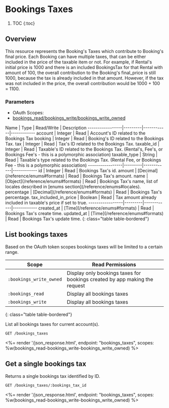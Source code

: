 # Bookings Taxes

1. TOC
{:toc}
## Overview

This resource represents the Booking's Taxes which contribute to Booking's final price. Each Booking can have multiple taxes, that can be either included in the price of the taxable item or not. For example, if Rental's initial price is 1000 and there is an included BookingsTax for that Rental with amount of 100, the overall contribution to the Booking's final_price is still 1000, because the tax is already included in that amount. However, if the tax was not included in the price, the overall contribution would be 1000 + 100 = 1100.

### Parameters
<ul class="nav nav-pills" role="tablist">
  <li class="disabled"><a>OAuth Scopes:</a></li>
  <li class="active"><a href="#bookings_read-bookings_write-bookings_write_owned" role="tab" data-toggle="pill">bookings_read/bookings_write/bookings_write_owned</a></li>
</ul>
<div class="tab-content" markdown="1">
  <div class="tab-pane active" id="bookings_read-bookings_write-bookings_write_owned" markdown="1">
Name             | Type    | Read/Write | Description
-----------------|---------|------------|------------
account          | Integer | Read       | Account's ID related to the Bookings Tax
booking          | Integer | Read       | Booking's ID related to the Bookings Tax.
tax              | Integer | Read       | Tax's ID related to the Bookings Tax.
taxable_id       | Integer | Read       | Taxable's ID related to the Bookings Tax.  (Rental's, Fee's, or Bookings Fee's - this is a polymorphic association)
taxable_type     | String  | Read       | Taxable's type related to the Bookings Tax. (Rental Fee, or Bookings Fee - this is a polymorphic association)
-----------------|---------|------------|------------
id               | Integer | Read       | Bookings Tax's id.
amount           | [Decimal](/reference/enums#formats)  | Read       | Bookings Tax's amount.
name             | [Object](/reference/enums#formats)   | Read       | Bookings Tax's name, list of locales described in [enums section](/reference/enums#locales).
percentage       | [Decimal](/reference/enums#formats)  | Read       | Bookings Tax's percentage.
tax_included_in_price | Boolean | Read       | Tax amount already included in taxable's price if set to true.
-----------------|---------|------------|------------
created_at       | [Time](/reference/enums#formats) | Read       | Bookings Tax's create time.
updated_at       | [Time](/reference/enums#formats) | Read       | Bookings Tax's update time.
{: class="table table-bordered"}
  </div>
</div>


## List bookings taxes

Based on the OAuth token scopes bookings taxes will be limited to a
certain range.

Scope                    | Read Permissions
-------------------------|------------
`:bookings_write_owned`  | Display only bookings taxes for bookings created by app making the request
`:bookings_read`         | Display all bookings taxes
`:bookings_write`        | Display all bookings taxes
{: class="table table-bordered"}

List all bookings taxes for current account(s).

~~~
GET /bookings_taxes
~~~

<%= render '/json_response.html', endpoint: "bookings_taxes", scopes: %w(bookings_read-bookings_write-bookings_write_owned) %>

## Get a single bookings tax

Returns a single bookings tax identified by ID.

~~~
GET /bookings_taxes/:bookings_tax_id
~~~

<%= render '/json_response.html', endpoint: "bookings_taxes", scopes: %w(bookings_read-bookings_write-bookings_write_owned) %>

